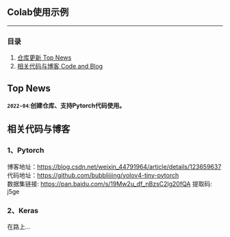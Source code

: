## Colab使用示例
---

### 目录
1. [仓库更新 Top News](#仓库更新)
2. [相关代码与博客 Code and Blog](#相关代码与博客)

## Top News
**`2022-04`**:**创建仓库、支持Pytorch代码使用。**

## 相关代码与博客
### 1、Pytorch
博客地址：https://blog.csdn.net/weixin_44791964/article/details/123659637       
代码地址：https://github.com/bubbliiiing/yolov4-tiny-pytorch     
数据集链接: https://pan.baidu.com/s/19Mw2u_df_nBzsC2lg20fQA   提取码: j5ge  
### 2、Keras
在路上…
